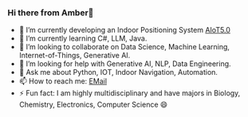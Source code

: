 ### Hi there from Amber👋
- 🔭 I’m currently developing an Indoor Positioning System <a href="https://www.nectlc.com/asset_tracking_management.php" target="_blank">AIoT5.0</a>
- 🌱 I’m currently learning C#, LLM, Java.
- 👯 I’m looking to collaborate on Data Science, Machine Learning, Internet-of-Things, Generative AI. 
- 🤔 I’m looking for help with Generative AI, NLP, Data Engineering.
- 💬 Ask me about Python, IOT, Indoor Navigation, Automation.
- 📫 How to reach me: <a href="mailto:amber.tiwari@hotmail.com" target="_blank">EMail</a>
- ⚡ Fun fact: I am highly multidisciplinary and have majors in Biology, Chemistry, Electronics, Computer Science 😄
<!--😄 Pronouns: ...>
